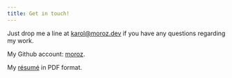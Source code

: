 ```yaml
---
title: Get in touch!
---
```


Just drop me a line at <a href="mailto:karol@moroz.dev">karol@moroz.dev</a> if you have any questions regarding my work.

My Github account: [moroz](https://github.com/moroz/).

My [résumé](/resume.pdf) in PDF format.
